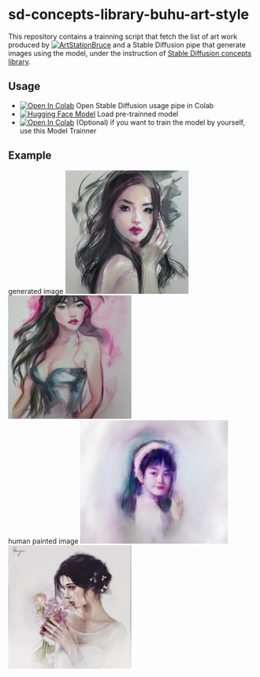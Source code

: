 # sd-concepts-library-buhu-art-style

This repository contains a trainning script that fetch the list of art work produced by [![ArtStation](https://img.shields.io/badge/ArtStation-Profile-blue)](https://www.artstation.com/buhu)[Bruce](https://bruceelysium.com) and a Stable Diffusion pipe that generate images using the model, under the instruction of [Stable Diffusion concepts library](https://huggingface.co/sd-concepts-library). 

## Usage

- [![Open In Colab](https://colab.research.google.com/assets/colab-badge.svg)](https://colab.research.google.com/github/bsyh/sd-concepts-library-buhu-art-style/blob/main/stable_conceptualizer_inference.ipynb) Open Stable Diffusion usage pipe in Colab 
- [![Hugging Face Model](https://img.shields.io/badge/Hugging%20Face-ModelHub-orange)](https://huggingface.co/sd-concepts-library/buhu-art-style) Load pre-trainned model 
- [![Open In Colab](https://colab.research.google.com/assets/colab-badge.svg)](https://colab.research.google.com/github/bsyh/sd-concepts-library-buhu-art-style/blob/main/sd_textual_inversion_training.ipynb)  (Optional) if you want to train the model by yourself, use this Model Trainner 

## Example
generated image
<img src="img/f1.png" width="250" height="250">
<img src="img/f2.png" width="250" height="250">\
human painted  image
<img src="img/r1.jpg" width="300" height="250">
<img src="img/r2.jpg" width="250" height="250">


